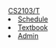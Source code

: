 <navbar placement="top" type="inverse">
    <a slot="brand" href="index.html" title="Home" class="navbar-brand">CS2103/T</a>
    <li><a href="{{baseUrl}}/index.html">Schedule</a></li>
    <li><a href="{{baseUrl}}/book/index.html" target="_blank">Textbook</a></li>
    <li><a href="{{baseUrl}}/handbook/index.html">Admin</a></li>
</navbar>
